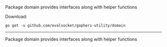 Package domain provides interfaces along with helper functions

Download:
```shell
go get -u github.com/evalsocket/gophers-utility/domain
```

* * *
Package domain provides interfaces along with helper functions
